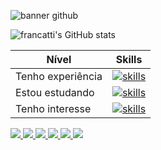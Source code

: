 ![banner github](https://media.licdn.com/dms/image/D4D16AQElNlIWWIbxvg/profile-displaybackgroundimage-shrink_350_1400/0/1689718694945?e=1696464000&v=beta&t=ky_pv3n19EH7_LW-9UINqe6wOgJ2K8HweQzaVsQ6BWU)

![francatti's GitHub stats](https://github-readme-stats.vercel.app/api?username=francatti&show_icons=true&title_color=a05eee&text_color=18829c&icon_color=d74fdc&hide_border=true&bg_color=000000) 


| Nível  | Skills |
| ------------- | ------------- |
| Tenho experiência  | [![skills](https://skillicons.dev/icons?i=html,css,bootstrap,sass,js,py,mongodb,mysql,netlify,git,figma,vscode&perline=30)](https://skillicons.dev)  |
| Estou estudando  | [![skills](https://skillicons.dev/icons?i=sass,nodejs,jest,electron&perline=10)](https://skillicons.dev)  |
| Tenho interesse  | [![skills](https://skillicons.dev/icons?i=react,kotlin,nextjs,ts&perline=10)](https://skillicons.dev)  |




<a href='https://www.twitch.tv/nixolaw'> <img src='https://img.shields.io/badge/Twitch-9146FF?style=for-the-badge&logo=twitch&logoColor=white'> </a> <a href='https://www.discord.com/channels/@me/935339485384810536'> <img src='https://img.shields.io/badge/Discord-7289DA?style=for-the-badge&logo=discord&logoColor=white'> </a>   <a href='https://www.fiverr.com/francatti?up_rollout=true'> <img src='https://img.shields.io/badge/fiverr-1DBF73?style=for-the-badge&logo=fiverr&logoColor=white'> </a>  <a href='https://www.freecodecamp.org/francatti'> <img src='https://img.shields.io/badge/freecodecamp-27273D?style=for-the-badge&logo=freecodecamp&logoColor=white'> </a> <a href='https://www.udemy.com/user/nicholas-custodio-boreto-francatti-2/'> <img src='https://img.shields.io/badge/Udemy-EC5252?style=for-the-badge&logo=Udemy&logoColor=white'> </a> <a href='https://soundcloud.com/francattibrothers'> <img src='https://img.shields.io/badge/SoundCloud-FF3300?style=for-the-badge&logo=soundcloud&logoColor=white'> </a>















